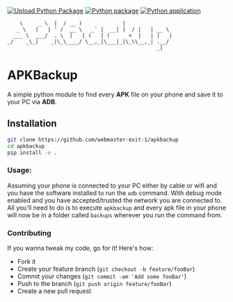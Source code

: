 [![Upload Python Package](https://github.com/webmaster-exit-1/apkbackup/actions/workflows/python-publish.yml/badge.svg)](https://github.com/webmaster-exit-1/apkbackup/actions/workflows/python-publish.yml)
[![Python package](https://github.com/webmaster-exit-1/apkbackup/actions/workflows/python-package.yml/badge.svg)](https://github.com/webmaster-exit-1/apkbackup/actions/workflows/python-package.yml)
[![Python application](https://github.com/webmaster-exit-1/apkbackup/actions/workflows/python-app.yml/badge.svg)](https://github.com/webmaster-exit-1/apkbackup/actions/workflows/python-app.yml)

>
        \     _ \  |  / __ )             |                
       _ \   |   | ' /  __ \   _` |  __| |  / |   | __ \  
      ___ \  ___/  . \  |   | (   | (      <  |   | |   | 
    _/    _\_|    _|\_\____/ \__,_|\___|_|\_\\__,_| .__/  
                                                    _|     


# APKBackup

A simple python module to find every **APK** file on your phone and save it to your PC via **ADB**.

## Installation

```bash
git clone https://github.com/webmaster-exit-1/apkbackup
cd apkbackup
pip install -e .
```

### Usage: 

Assuming your phone is connected to your PC either by cable or wifi and you have the software installed to run the `adb` command.
With debug mode enabled and you have accepted/trusted the network you are connected to.
All you'll need to do is to execute `apkbackup` and every apk file in your phone will now be in a folder called `backups` wherever you run the command from.

### Contributing

If you wanna tweak my code, go for it! Here's how:

* Fork it 
* Create your feature branch (`git checkout -b feature/fooBar`)
* Commit your changes (`git commit -am 'Add some fooBar'`)
* Push to the branch (`git push origin feature/fooBar`)
* Create a new pull request
